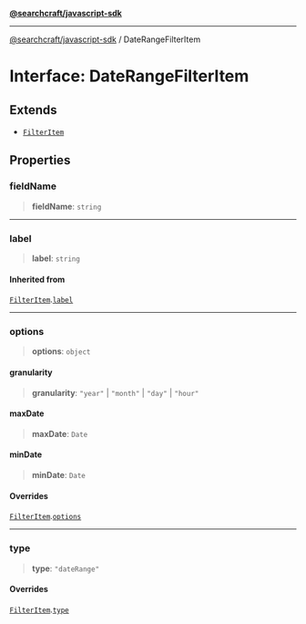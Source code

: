 [**@searchcraft/javascript-sdk**](/reference/sdk/js-vanilla/README.md)

***

[@searchcraft/javascript-sdk](/reference/sdk/js-vanilla/globals.md) / DateRangeFilterItem

# Interface: DateRangeFilterItem

## Extends

- [`FilterItem`](/reference/sdk/js-vanilla/interfaces/FilterItem.md)

## Properties

### fieldName

> **fieldName**: `string`

***

### label

> **label**: `string`

#### Inherited from

[`FilterItem`](/reference/sdk/js-vanilla/interfaces/FilterItem.md).[`label`](/reference/sdk/js-vanilla/interfaces/FilterItem.md#label)

***

### options

> **options**: `object`

#### granularity

> **granularity**: `"year"` \| `"month"` \| `"day"` \| `"hour"`

#### maxDate

> **maxDate**: `Date`

#### minDate

> **minDate**: `Date`

#### Overrides

[`FilterItem`](/reference/sdk/js-vanilla/interfaces/FilterItem.md).[`options`](/reference/sdk/js-vanilla/interfaces/FilterItem.md#options)

***

### type

> **type**: `"dateRange"`

#### Overrides

[`FilterItem`](/reference/sdk/js-vanilla/interfaces/FilterItem.md).[`type`](/reference/sdk/js-vanilla/interfaces/FilterItem.md#type)
